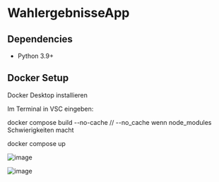 # WahlergebnisseApp

## Dependencies

- Python 3.9+

## Docker Setup

Docker Desktop installieren

Im Terminal in VSC eingeben: 

docker compose build --no-cache   // --no_cache wenn node_modules Schwierigkeiten macht

docker compose up

![image](https://github.com/user-attachments/assets/bc9e8ba0-c61e-4409-8ac2-2c4ca8e60cb8)


![image](https://github.com/user-attachments/assets/69b9f9a6-fb9a-4456-920f-3dab0087c0c9)



